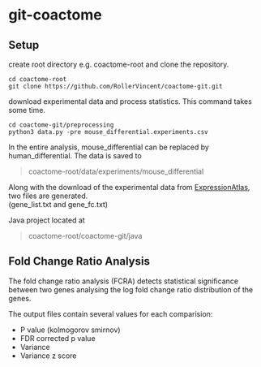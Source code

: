 # git-coactome



## Setup


create root directory e.g.  coactome-root  and clone the repository.
```
cd coactome-root
git clone https://github.com/RollerVincent/coactome-git.git
```

download experimental data and process statistics. This command takes some time.
```
cd coactome-git/preprocessing
python3 data.py -pre mouse_differential.experiments.csv
```
In the entire analysis, mouse_differential can be replaced by human_differential.
The data is saved to
> coactome-root/data/experiments/mouse_differential

Along with the download of the experimental data from [ExpressionAtlas](https://www.ebi.ac.uk/gxa/home), two files are generated.
</br>(gene_list.txt and gene_fc.txt)

Java project located at 
> coactome-root/coactome-git/java



## Fold Change Ratio Analysis

The fold change ratio analysis (FCRA) detects statistical significance between two genes analysing the log fold change ratio distribution of the genes.

The output files contain several values for each comparision:
* P value (kolmogorov smirnov)
* FDR corrected p value
* Variance 
* Variance z score



